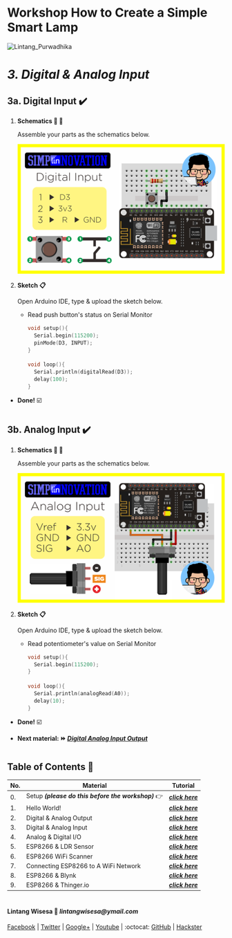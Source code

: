 # **Workshop How to Create a Simple Smart Lamp**

![Lintang_Purwadhika](https://static.wixstatic.com/media/2e6af2_f69a4271c3534ae1869a7ed63e278b2b~mv2.png/v1/fill/w_246,h_39,al_c,usm_0.66_1.00_0.01/2e6af2_f69a4271c3534ae1869a7ed63e278b2b~mv2.png)

# *__3. Digital & Analog Input__*

## **3a. Digital Input :heavy_check_mark:**

  1. **Schematics :wrench: :hammer:**
      
      Assemble your parts as the schematics below.
      
      ![Digital_Input](https://raw.githubusercontent.com/LintangWisesa/LSTP-Workshop-IoT-ESP8266/master/3_Digital_Analog_Input/3_Digital_In.png)

  2. **Sketch :clipboard:**
      
      Open Arduino IDE, type & upload the sketch below.

      - Read push button's status on Serial Monitor

        ```c++
        void setup(){
          Serial.begin(115200);
          pinMode(D3, INPUT);
        }

        void loop(){
          Serial.println(digitalRead(D3));
          delay(100);  
        }
        ```

  - __Done!__ :ballot_box_with_check:

#

## **3b. Analog Input :heavy_check_mark:**

  1. **Schematics :wrench: :hammer:**

      Assemble your parts as the schematics below.

      ![Analog_Input](https://raw.githubusercontent.com/LintangWisesa/LSTP-Workshop-IoT-ESP8266/master/3_Digital_Analog_Input/3_Analog_In.png)

  2. **Sketch :clipboard:**
      
      Open Arduino IDE, type & upload the sketch below.

      - Read potentiometer's value on Serial Monitor

        ```c++
        void setup(){
          Serial.begin(115200);
        }

        void loop(){
          Serial.println(analogRead(A0));
          delay(10);
        }
        ```
      
  - __Done!__ :ballot_box_with_check:

  - __Next material: :fast_forward: *[Digital Analog Input Output](https://github.com/LintangWisesa/LSTP-Workshop-IoT-ESP8266/tree/master/4_Digital_Analog_Input_Output)*__ 

#

## **Table of Contents :memo:**

  No.|Material|Tutorial
  -----|-----|-----
  0.|Setup _**(please do this before the workshop)**_ :point_right:|*__[click here](https://github.com/LintangWisesa/Purwadhika-Workshop-Smart-Lamp/tree/master/0_Setup)__*
  1.|Hello World!|*__[click here](https://github.com/LintangWisesa/Purwadhika-Workshop-Smart-Lamp/tree/master/1_Hello_World)__*
  2.|Digital & Analog Output|_**[click here](https://github.com/LintangWisesa/Purwadhika-Workshop-Smart-Lamp/tree/master/2_Digital_Analog_Output)**_
  3.|Digital & Analog Input|_**[click here](https://github.com/LintangWisesa/Purwadhika-Workshop-Smart-Lamp/tree/master/3_Digital_Analog_Input)**_
  4.|Analog & Digital I/O|_**[click here](https://github.com/LintangWisesa/Purwadhika-Workshop-Smart-Lamp/tree/master/4_Digital_Analog_Input_Output)**_
  5.|ESP8266 & LDR Sensor|_**[click here](https://github.com/LintangWisesa/Purwadhika-Workshop-Smart-Lamp/tree/master/5_ESP8266_LDR)**_
  6.|ESP8266 WiFi Scanner|_**[click here](https://github.com/LintangWisesa/Purwadhika-Workshop-Smart-Lamp/tree/master/6_ESP8266_WiFi_Scanner)**_
  7.|Connecting ESP8266 to A WiFi Network|_**[click here](https://github.com/LintangWisesa/Purwadhika-Workshop-Smart-Lamp/tree/master/7_Connect_to_A_WiFi)**_
  8.|ESP8266 & Blynk|_**[click here](https://github.com/LintangWisesa/Purwadhika-Workshop-Smart-Lamp/tree/master/8_ESP8266_Blynk)**_
  9.|ESP8266 & Thinger.io|_**[click here](https://github.com/LintangWisesa/Purwadhika-Workshop-Smart-Lamp/tree/master/9_ESP8266_Thinger)**_

#

#### Lintang Wisesa :love_letter: _lintangwisesa@ymail.com_

[Facebook](https://www.facebook.com/lintangbagus) | 
[Twitter](https://twitter.com/Lintang_Wisesa) |
[Google+](https://plus.google.com/u/0/+LintangWisesa1) |
[Youtube](https://www.youtube.com/user/lintangbagus) | 
:octocat: [GitHub](https://github.com/LintangWisesa) |
[Hackster](https://www.hackster.io/lintangwisesa)
